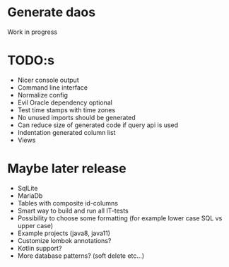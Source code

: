 # Generate daos

 Work in progress

# TODO:s
* Nicer console output
* Command line interface
* Normalize config
* Evil Oracle dependency optional
* Test time stamps with time zones
* No unused imports should be generated
* Can reduce size of generated code if query api is used
* Indentation generated column list
* Views

# Maybe later release
* SqlLite
* MariaDb
* Tables with composite id-columns
* Smart way to build and run all IT-tests
* Possibility to choose some formatting (for example lower case SQL vs upper case)
* Example projects (java8, java11)
* Customize lombok annotations?
* Kotlin support?
* More database patterns? (soft delete etc...)
